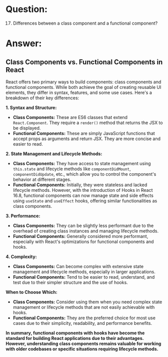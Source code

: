 # Question:

17. Differences between a class component and a functional component?

# Answer:

## Class Components vs. Functional Components in React

React offers two primary ways to build components: class components and functional components. While both achieve the goal of creating reusable UI elements, they differ in syntax, features, and some use cases. Here's a breakdown of their key differences:

**1. Syntax and Structure:**

* **Class Components:** These are ES6 classes that extend `React.Component`. They require a `render()` method that returns the JSX to be displayed. 
* **Functional Components:** These are simply JavaScript functions that accept props as arguments and return JSX. They are more concise and easier to read.

**2. State Management and Lifecycle Methods:**

* **Class Components:** They have access to state management using `this.state` and lifecycle methods like `componentDidMount`, `componentDidUpdate`, etc., which allow you to control the component's behavior at different stages.
* **Functional Components:** Initially, they were stateless and lacked lifecycle methods. However, with the introduction of Hooks in React 16.8, functional components can now manage state and side effects using `useState` and `useEffect` hooks, offering similar functionalities as class components.

**3. Performance:**

* **Class Components:**  They can be slightly less performant due to the overhead of creating class instances and managing lifecycle methods.
* **Functional Components:** Generally considered more performant, especially with React's optimizations for functional components and hooks. 

**4. Complexity:**

* **Class Components:** Can become complex with extensive state management and lifecycle methods, especially in larger applications.
* **Functional Components:** Tend to be easier to read, understand, and test due to their simpler structure and the use of hooks.

**When to Choose Which:**

* **Class Components:**  Consider using them when you need complex state management or lifecycle methods that are not easily achievable with hooks.
* **Functional Components:**  They are the preferred choice for most use cases due to their simplicity, readability, and performance benefits. 

**In summary, functional components with hooks have become the standard for building React applications due to their advantages. However, understanding class components remains valuable for working with older codebases or specific situations requiring lifecycle methods.** 
